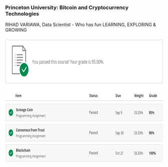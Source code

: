 ### Princeton University: Bitcoin and Cryptocurrency Technologies
RIHAD VARIAWA, Data Scientist - Who has fun LEARNING, EXPLORING & GROWING

<img src="./image_gallery/btc.png" width="750" height="400"/>

